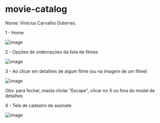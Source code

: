 # movie-catalog

Nome: Vinicius Carvalho Guterres.

1 - Home

![image](https://user-images.githubusercontent.com/64093692/235039252-3b5967a6-25a5-4c9c-afa8-a3790a1b7f2c.png)

2 - Opções de ordernações da lista de filmes

![image](https://user-images.githubusercontent.com/64093692/235039336-e38ecaf3-87dc-4373-9079-3807bf55cbc2.png)


3 - Ao clicar em detalhes de algum filme (ou na imagem de um filme)

![image](https://user-images.githubusercontent.com/64093692/235039410-5478f499-8287-4de7-84c0-0b79579f41d2.png)

Obs: para fechar, masta cliclar "Escape", clicar no X ou fora do modal de detalhes

4 - Tela de cadastro de assinate

![image](https://user-images.githubusercontent.com/64093692/235039537-dce0052e-f39c-4417-9c46-f61bee3bf50c.png)
